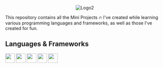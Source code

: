 <div id="top"></div>

<div align="center">
  
  ![Logo2](https://user-images.githubusercontent.com/62321150/153153963-a4abfb2e-4db5-47bf-9b88-b9612b210d3c.png)
  
</div>

This repository contains all the Mini Projects 🔥 I've created while learning various programming languages and frameworks, as well as those I've created for fun.
</br>

## Languages & Frameworks

<a href="/Python"><img height="30" src="https://img.shields.io/badge/Python (8)-3776AB?style=for-the-badge&logo=python&logoColor=white"></a>
<a href="/C%2B%2B"><img height="30" src="https://img.shields.io/badge/C%2B%2B (1)-00599C?style=for-the-badge&logo=c%2B%2B&logoColor=white"></a>
<a href="/C"><img height="30" src="https://img.shields.io/badge/C (2)-00599C?style=for-the-badge&logo=c&logoColor=white"></a>
<a href="/VB.NET"><img height="30" src="https://img.shields.io/badge/.NET (1)-5C2D91?style=for-the-badge&logo=.net&logoColor=white"></a>
<a href="/Vue.js"><img height="30" src="https://img.shields.io/badge/Vue.js (1)-35495E?style=for-the-badge&logo=vue.js&logoColor=4FC08D"></a>
